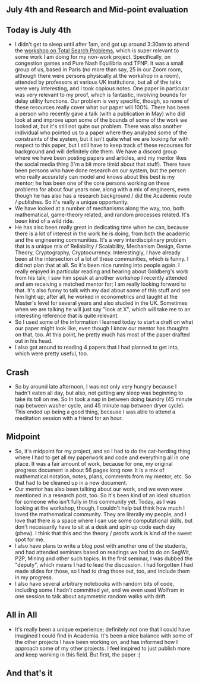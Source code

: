 ## July 4th and Research and Mid-point evaluation

## Today is July 4th
- I didn't get to sleep until after 1am, and got up around 3:30am to attend the [workshop on Total Search Problems](https://sites.google.com/view/total-search-workshop/),
which is super relevant to some work I am doing for my non-work project. Specifically, on congestion games and Pure Nash Equilibria and TFNP.
It was a small group of us, based in Paris (no more than say, 25 in our Zoom room, although there were persons physically at the workshop in a room), attended by professors at various UK institutions, but all of the talks were
very interesting, and I took copious notes. One paper in particular was very relevant to my proof, which is fantastic, involving bounds
for delay utility functions. Our problem is very specific, though, so none of these resources really cover what our paper will 100%.
There has been a person who recently gave a talk (with a publication in May) who did look at and improve upon some of the bounds of some of the work we looked at, but it's still not quite
our problem. There was also another individual who pointed us to a paper where they analyzed some of the constraints of the system, but it isn't quite what we are looking for with respect to this paper, but I still have to keep track of these recourses for background and will definitely cite them. We have a discord group where we have been posting papers and articles, and my mentor likes the social media thing (I'm a bit
more timid about that stuff).
There have been persons who have done research on our system, but the person who really accurately can model and knows about this best
is my mentor; he has been one of the core persons working on these problems for about four years now, along with a mix of engineers, even though he has also has 
a research background / did the Academic route / publishes. So it's really a unique opportunity. 
- We have looked at a number of mechanisms along the way, too, both mathematical, game-theory related, and random processes related. It's been
kind of a wild ride.
- He has also been really great in dedicating time when he can, because there is a lot of interest in the work he is doing, from both
the academic and the engineering communities. It's a very interdisciplinary problem that is a unique mix of Reliability / Scalability, Mechanism Design,
Game Theory, Cryptography, Cryptocurrency. Interestingly, I have already been at the intersection of a lot of these communities, which is funny. I did
not plan that at all.
So it's been nice running into people again. I really enjoyed in particular reading and hearing about Goldberg's work from his talk; I saw him speak at another workshop I recently 
attended and am receiving a matched mentor for; I am really looking forward to that. It's also funny to talk with my dad about some of this
stuff and see him light up; after all, he worked in econometrics and taught at the Master's level for several years and also studied in the UK. Sometimes when we are
talking he will just say "look at X", which will take me to an interesting reference that is quite relevant.
- So I used some of the information I learned today to start a draft on what our paper might look like, even though I know our mentor has thoughts on that, too.
At this point, he pretty much has most of the paper drafted out in his head.
- I also got around to reading 4 papers that I had planned to get into, which were pretty useful, too.

## Crash
- So by around late afternoon, I was not only very hungry because I hadn't eaten all day, but also, not getting any sleep was
beginning to take its toll on me. So In took a nap in between doing laundry (45 minute nap between washer cycle, and 45 minute
nap between dryer cycle). This ended up being a good thing, because I was able to attend a meditation session with a friend
for an hour.

## Midpoint
- So, it's midpoint for my project, and so I had to do the cat-herding thing where I had to get all my paperwork and code and 
everything all in one place. It was a fair amount of work, because for one, my original progress document is about 56 pages long
now. It is a mix of mathematical notation, notes, plans, comments from my mentor, etc. So that had to be cleaned up in a new document.
- Our mentor has also been talking about our work, and we even were mentioned in a research post, too. So it's been kind of an ideal
situation for someone who isn't fully in this community yet. Today, as I was looking at the workshop, though, I couldn't help but
think how much I loved the mathematical community. They are literally my people, and I love that there is a space where I can use
some computational skills, but don't necessarily have to sit at a desk and spin up code each day (phew). I think that this and the
theory / proofs work is kind of the sweet spot for me.
- I also have plans to write a blog post with another one of the students, and had attended seminars based on readings we had to do
on SegWit, P2P, Mining and other such topics. In the first seminar, I was dubbed the "deputy", which means I had to lead the discussion.
I had forgotten I had made slides for those, so I had to drag those out, too, and include them in my progress.
- I also have several arbitrary notebooks with random bits of code, including some I hadn't committed yet, and we even used Wolfram in one session
to talk about asymmetric random walks with drift. 

## All in All
- It's really been a unique experience; definitely not one that I could have imagined I could find in Academia. It's been a nice balance
with some of the other projects I have been working on, and has informed how I approach some of my other projects. I feel inspired to just
publish more and keep working in this field. But first, the paper :)

## And that's it

